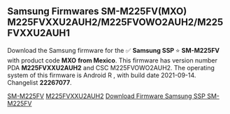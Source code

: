 <h2>Samsung Firmwares SM-M225FV(MXO) M225FVXXU2AUH2/M225FVOWO2AUH2/M225FVXXU2AUH1</h2>
Download the Samsung firmware for the ✅ <strong>Samsung SSP </strong> ⭐ <strong>SM-M225FV</strong> with product code <strong>MXO</strong> <strong> from Mexico</strong>. This firmware has version number PDA <strong>M225FVXXU2AUH2</strong> and CSC M225FVOWO2AUH2. The operating system of this firmware is Android R , with build date 2021-09-14. Changelist <strong>22267077</strong>.


[SM-M225FV](https://samfirm.shop/samsung/model/SM-M225FV)
[M225FVXXU2AUH2](https://samfirm.shop/samsung/pda/M225FVXXU2AUH2)
[Download Firmware Samsung SSP SM-M225FV](https://samfirm.shop/samsung/firmware/457065)
